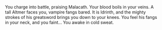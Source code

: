 You charge into battle, praising Malacath. Your blood boils in your veins. A tall Altmer faces you, vampire fangs bared. It is Idrinth,
and the mighty strokes of his greatsword brings you down to your knees. You feel his fangs in your neck, and you faint... 
You awake in cold sweat.
